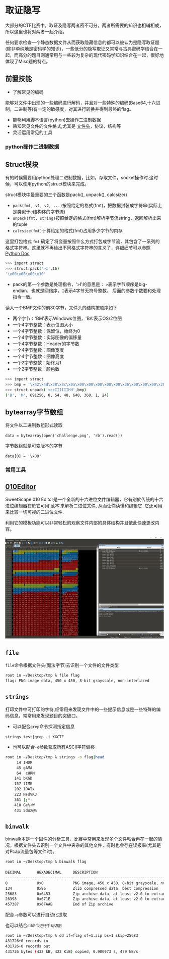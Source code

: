 # 取证隐写

大部分的CTF比赛中，取证及隐写两者密不可分，两者所需要的知识也相辅相成，所以这里也将对两者一起介绍。

任何要求检查一个静态数据文件从而获取隐藏信息的都可以被认为是隐写取证题(除非单纯地是密码学的知识)，一些低分的隐写取证又常常与古典密码学结合在一起，而高分的题目则通常用与一些较为复杂的现代密码学知识结合在一起，很好地体现了Misc题的特点。

## 前置技能


-   了解常见的编码

能够对文件中出现的一些编码进行解码，并且对一些特殊的编码(Base64,十六进制，二进制等)有一定的敏感度，对其进行转换并得到最终的flag。

-   能够利用脚本语言(python)去操作二进制数据
-   熟知常见文件的文件格式,尤其是
    [文件头](https://en.wikipedia.org/wiki/List_of_file_signatures)，协议，结构等
-   灵活运用常见的工具

### python操作二进制数据


Struct模块
----------

有的时候需要用python处理二进制数据，比如，存取文件，socket操作时.这时候，可以使用python的struct模块来完成。

struct模块中最重要的三个函数是pack(), unpack(), calcsize()

-   `pack(fmt, v1, v2, ...)`按照给定的格式(fmt)，把数据封装成字符串(实际上是类似于c结构体的字节流)
-   `unpack(fmt, string)`按照给定的格式(fmt)解析字节流string，返回解析出来的tuple
-   `calcsize(fmt)`计算给定的格式(fmt)占用多少字节的内存

这里打包格式 `fmt`
确定了将变量按照什么方式打包成字节流，其包含了一系列的格式字符串。这里就不再给出不同格式字符串的含义了，详细细节可以参照
[Python Doc](https://docs.python.org/2/library/struct.html)

```sh
>>> import struct
>>> struct.pack('>I',16)
'\x00\x00\x00\x10'
```

* pack的第一个参数是处理指令，'>I'的意思是： `>`表示字节顺序是big-endian，也就是网络序，`I`表示4字节无符号整数。 后面的参数个数要和处理指令一致。

读入一个BMP文件的前30字节，文件头的结构按顺序如下

-   两个字节：'BM'表示Windows位图，'BA'表示OS/2位图
-   一个4字节整数：表示位图大小
-   一个4字节整数：保留位，始终为0
-   一个4字节整数：实际图像的偏移量
-   一个4字节整数：Header的字节数
-   一个4字节整数：图像宽度
-   一个4字节整数：图像高度
-   一个2字节整数：始终为1
-   一个2字节整数：颜色数

```sh
>>> import struct
>>> bmp = '\x42\x4d\x38\x8c\x0a\x00\x00\x00\x00\x00\x36\x00\x00\x00\x28\x00\x00\x00\x80\x02\x00\x00\x68\x01\x00\x00\x01\x00\x18\x00'
>>> struct.unpack('<ccIIIIIIHH',bmp)
('B', 'M', 691256, 0, 54, 40, 640, 360, 1, 24)
```

bytearray字节数组
-----------------

将文件以二进制数组形式读取

`data = bytearray(open('challenge.png', 'rb').read())`

字节数组就是可变版本的字节

`data[0] = '\x89'`

### 常用工具


[010Editor](http://www.sweetscape.com/010editor/)
-------------------------------------------------

SweetScape 010
Editor是一个全新的十六进位文件编辑器，它有别於传统的十六进位编辑器在於它可用’范本’来解析二进位文件,
从而让你读懂和编辑它. 它还可用来比较一切可视的二进位文件.

利用它的模板功能可以非常轻松的观察文件内部的具体结构并且依此快速更改内容。

![](figure/010.png)

`file`
------

`file`命令根据文件头(魔法字节)去识别一个文件的文件类型

```sh
root in ~/Desktop/tmp λ file flag
flag: PNG image data, 450 x 450, 8-bit grayscale, non-interlaced
```

`strings`
---------

打印文件中可打印的字符,经常用来发现文件中的一些提示信息或是一些特殊的编码信息，常常用来发现题目的突破口。

-   可以配合`grep`命令探测指定信息

`strings test|grep -i XXCTF`

-   也可以配合`-o`参数获取所有ASCII字符偏移

```sh
root in ~/Desktop/tmp λ strings -o flag|head
     14 IHDR
     45 gAMA
     64  cHRM
    141 bKGD
    157 tIME
    202 IDATx
    223 NFdVK3
    361 |;*-
    410 Ge%<W
    431 5duX@%
```

`binwalk`
---------

binwalk本是一个固件的分析工具，比赛中常用来发现多个文件粘合再在一起的情况。根据文件头去识别一个文件中夹杂的其他文件，有时也会存在误报率(尤其是对Pcap流量包等文件时)。

```sh
root in ~/Desktop/tmp λ binwalk flag

DECIMAL       HEXADECIMAL     DESCRIPTION
--------------------------------------------------------------------------------
0             0x0             PNG image, 450 x 450, 8-bit grayscale, non-interlaced
134           0x86            Zlib compressed data, best compression
25683         0x6453          Zip archive data, at least v2.0 to extract, compressed size: 675, uncompressed size: 1159, name: readme.txt
26398         0x671E          Zip archive data, at least v2.0 to extract, compressed size: 430849, uncompressed size: 1027984, name: trid
457387        0x6FAAB         End of Zip archive
```

配合`-e`参数可以进行自动化提取

也可以结合`dd命令进行手动切割`

```sh
root in ~/Desktop/tmp λ dd if=flag of=1.zip bs=1 skip=25683
431726+0 records in
431726+0 records out
431726 bytes (432 kB, 422 KiB) copied, 0.900973 s, 479 kB/s
```
